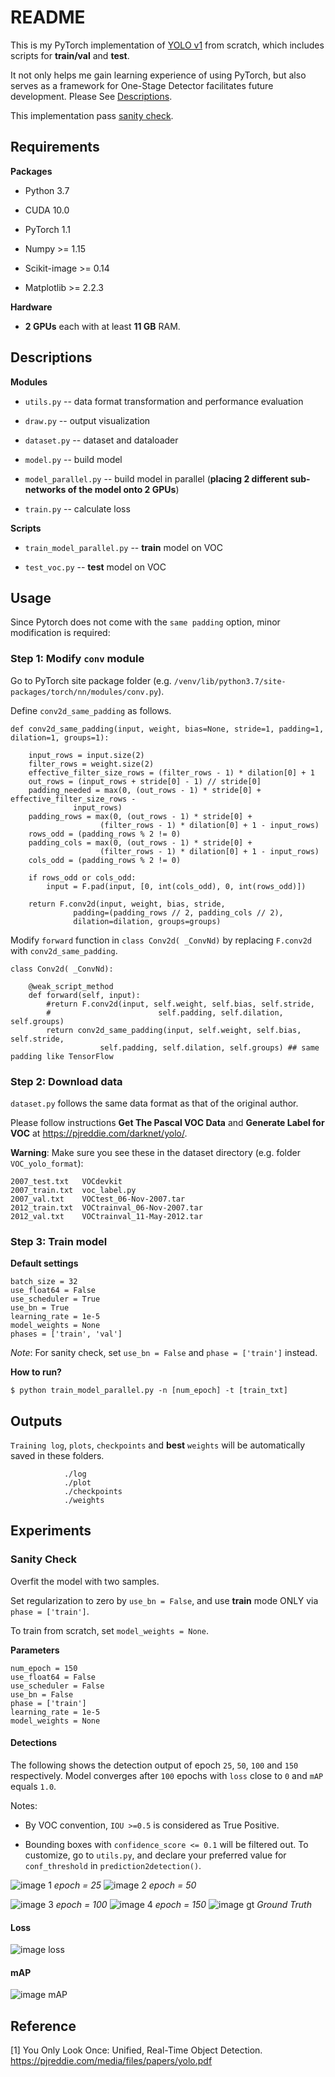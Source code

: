 # README
This is my PyTorch implementation of 
[YOLO v1](https://pjreddie.com/media/files/papers/yolo.pdf) from scratch, which includes scripts for **train/val** and **test**. 

It not only helps me gain learning experience of using PyTorch, but also serves as a framework for
 One-Stage Detector facilitates future development.
 Please See [Descriptions](#description). 


This implementation pass [sanity check](#Sanity-Check). 

## Requirements
**Packages**
- Python 3.7

- CUDA 10.0

- PyTorch 1.1

- Numpy >= 1.15

- Scikit-image >= 0.14

- Matplotlib >= 2.2.3

**Hardware**
- **2 GPUs** each with at least **11 GB** RAM.

## Descriptions

**Modules**

- `utils.py` -- data format transformation and performance evaluation

- `draw.py` -- output visualization

- `dataset.py` -- dataset and dataloader

- `model.py` -- build model 

- `model_parallel.py` -- build model in parallel 
(**placing 2 different sub-networks of the model onto 2 GPUs**)

- `train.py` -- calculate loss

**Scripts**

- `train_model_parallel.py` -- **train** model on VOC  

- `test_voc.py` -- **test** model on VOC





## Usage
Since Pytorch does not come with the `same padding` option, minor modification is required:

### Step 1: Modify `conv` module

Go to PyTorch site package folder (e.g.
`/venv/lib/python3.7/site-packages/torch/nn/modules/conv.py`).


<!--**Step 2: Add custom function**-->

Define `conv2d_same_padding` as follows.
    
    def conv2d_same_padding(input, weight, bias=None, stride=1, padding=1, dilation=1, groups=1):

        input_rows = input.size(2)
        filter_rows = weight.size(2)
        effective_filter_size_rows = (filter_rows - 1) * dilation[0] + 1
        out_rows = (input_rows + stride[0] - 1) // stride[0]
        padding_needed = max(0, (out_rows - 1) * stride[0] + effective_filter_size_rows -
                  input_rows)
        padding_rows = max(0, (out_rows - 1) * stride[0] +
                        (filter_rows - 1) * dilation[0] + 1 - input_rows)
        rows_odd = (padding_rows % 2 != 0)
        padding_cols = max(0, (out_rows - 1) * stride[0] +
                        (filter_rows - 1) * dilation[0] + 1 - input_rows)
        cols_odd = (padding_rows % 2 != 0)

        if rows_odd or cols_odd:
            input = F.pad(input, [0, int(cols_odd), 0, int(rows_odd)])

        return F.conv2d(input, weight, bias, stride,
                  padding=(padding_rows // 2, padding_cols // 2),
                  dilation=dilation, groups=groups)

<!--**Step 3: Modify `forward( )`**-->

Modify `forward` function in `class Conv2d( _ConvNd)` by replacing `F.conv2d` with `conv2d_same_padding`.

    class Conv2d( _ConvNd):

        @weak_script_method
        def forward(self, input):
            #return F.conv2d(input, self.weight, self.bias, self.stride,
            #                        self.padding, self.dilation, self.groups)
            return conv2d_same_padding(input, self.weight, self.bias, self.stride,
                        self.padding, self.dilation, self.groups) ## same padding like TensorFlow    


### Step 2: Download data
`dataset.py` follows the same data format as that of the original author.

Please follow instructions **Get The Pascal VOC Data** and **Generate Label for VOC** at
 https://pjreddie.com/darknet/yolo/.
 
**Warning**: Make sure you see these in the dataset directory (e.g. folder `VOC_yolo_format`):

    2007_test.txt   VOCdevkit
    2007_train.txt  voc_label.py
    2007_val.txt    VOCtest_06-Nov-2007.tar
    2012_train.txt  VOCtrainval_06-Nov-2007.tar
    2012_val.txt    VOCtrainval_11-May-2012.tar


### Step 3: Train model

**Default settings**

    batch_size = 32
    use_float64 = False
    use_scheduler = True
    use_bn = True
    learning_rate = 1e-5
    model_weights = None
    phases = ['train', 'val']

*Note*: For sanity check, set `use_bn = False` and `phase = ['train']` instead.

**How to run?**

`$ python train_model_parallel.py -n [num_epoch] -t [train_txt]`
## Outputs
`Training log`, `plots`, `checkpoints` and **best** `weights` will be automatically saved in these folders.

                ./log
                ./plot
                ./checkpoints
                ./weights



## Experiments
### Sanity Check
Overfit the model with two samples. 

Set regularization to zero by `use_bn = False`, and use **train** mode ONLY via `phase = ['train']`.

To train from scratch, set `model_weights = None`.

**Parameters**
    
    num_epoch = 150
    use_float64 = False
    use_scheduler = False
    use_bn = False
    phase = ['train']
    learning_rate = 1e-5
    model_weights = None   

#### Detections

The following shows the detection output of epoch `25`, `50`, `100` and `150` respectively. 
Model converges after `100` epochs with `loss` close to `0` and `mAP` equals `1.0`.

Notes:

* By VOC convention, `IOU >=0.5` is considered as True Positive.

* Bounding boxes with `confidence_score <= 0.1` will be filtered out.
To customize, go to `utils.py`, and declare your preferred value for `conf_threshold` in `prediction2detection()`.

![image 1](./det_2008_000008_ep=25.png) *epoch = 25*
![image 2](./det_2008_000008_ep=50.png) *epoch = 50*

![image 3](./det_2008_000008_ep=100.png) *epoch = 100*
![image 4](./det_2008_000008_ep=150.png) *epoch = 150*
![image gt](./det_2008_000008_gt.png) *Ground Truth*

#### Loss

![image loss](./loss_history_lr=1e-05_ep=150_wo.png) 

#### mAP

![image mAP](./mAP_history_lr=1e-05_ep=150_wo.png) 



## Reference
[1] You Only Look Once: Unified, Real-Time Object Detection. https://pjreddie.com/media/files/papers/yolo.pdf




